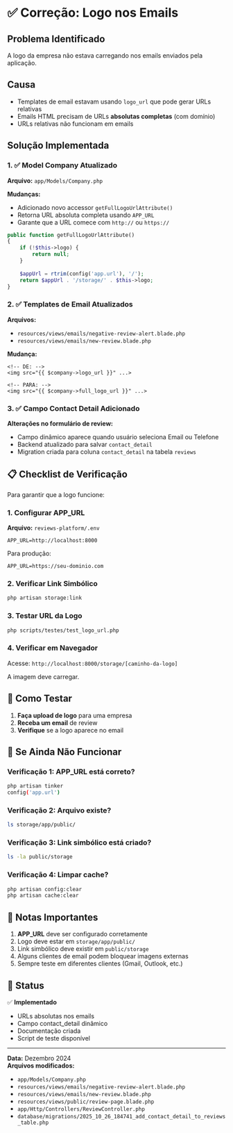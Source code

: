 # ✅ Correção: Logo nos Emails

## Problema Identificado

A logo da empresa não estava carregando nos emails enviados pela aplicação.

## Causa

- Templates de email estavam usando `logo_url` que pode gerar URLs relativas
- Emails HTML precisam de URLs **absolutas completas** (com domínio)
- URLs relativas não funcionam em emails

## Solução Implementada

### 1. ✅ Model Company Atualizado

**Arquivo:** `app/Models/Company.php`

**Mudanças:**
- Adicionado novo accessor `getFullLogoUrlAttribute()`
- Retorna URL absoluta completa usando `APP_URL`
- Garante que a URL comece com `http://` ou `https://`

```php
public function getFullLogoUrlAttribute()
{
    if (!$this->logo) {
        return null;
    }
    
    $appUrl = rtrim(config('app.url'), '/');
    return $appUrl . '/storage/' . $this->logo;
}
```

### 2. ✅ Templates de Email Atualizados

**Arquivos:**
- `resources/views/emails/negative-review-alert.blade.php`
- `resources/views/emails/new-review.blade.php`

**Mudança:**
```blade
<!-- DE: -->
<img src="{{ $company->logo_url }}" ...>

<!-- PARA: -->
<img src="{{ $company->full_logo_url }}" ...>
```

### 3. ✅ Campo Contact Detail Adicionado

**Alterações no formulário de review:**
- Campo dinâmico aparece quando usuário seleciona Email ou Telefone
- Backend atualizado para salvar `contact_detail`
- Migration criada para coluna `contact_detail` na tabela `reviews`

## 📋 Checklist de Verificação

Para garantir que a logo funcione:

### 1. Configurar APP_URL

**Arquivo:** `reviews-platform/.env`

```env
APP_URL=http://localhost:8000
```

Para produção:
```env
APP_URL=https://seu-dominio.com
```

### 2. Verificar Link Simbólico

```bash
php artisan storage:link
```

### 3. Testar URL da Logo

```bash
php scripts/testes/test_logo_url.php
```

### 4. Verificar em Navegador

Acesse: `http://localhost:8000/storage/[caminho-da-logo]`

A imagem deve carregar.

## 🧪 Como Testar

1. **Faça upload de logo** para uma empresa
2. **Receba um email** de review
3. **Verifique** se a logo aparece no email

## 🐛 Se Ainda Não Funcionar

### Verificação 1: APP_URL está correto?

```bash
php artisan tinker
config('app.url')
```

### Verificação 2: Arquivo existe?

```bash
ls storage/app/public/
```

### Verificação 3: Link simbólico está criado?

```bash
ls -la public/storage
```

### Verificação 4: Limpar cache?

```bash
php artisan config:clear
php artisan cache:clear
```

## 📝 Notas Importantes

1. **APP_URL** deve ser configurado corretamente
2. Logo deve estar em `storage/app/public/`
3. Link simbólico deve existir em `public/storage`
4. Alguns clientes de email podem bloquear imagens externas
5. Sempre teste em diferentes clientes (Gmail, Outlook, etc.)

## 🎯 Status

✅ **Implementado**
- URLs absolutas nos emails
- Campo contact_detail dinâmico
- Documentação criada
- Script de teste disponível

---

**Data:** Dezembro 2024  
**Arquivos modificados:**
- `app/Models/Company.php`
- `resources/views/emails/negative-review-alert.blade.php`
- `resources/views/emails/new-review.blade.php`
- `resources/views/public/review-page.blade.php`
- `app/Http/Controllers/ReviewController.php`
- `database/migrations/2025_10_26_184741_add_contact_detail_to_reviews_table.php`

